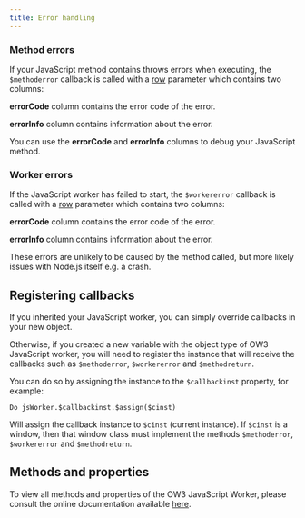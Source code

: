 ```yaml
---
title: Error handling
---
```


### Method errors

If your JavaScript method contains throws errors when executing, the `$methoderror` callback is called with a [row](https://omnis.net/developers/resources/onlinedocs/Programming/02libsandclasses.html#row) parameter which contains two columns:

**errorCode** column contains the error code of the error.

**errorInfo** column contains information about the error.

You can use the **errorCode** and **errorInfo** columns to debug your JavaScript method.

### Worker errors

If the JavaScript worker has failed to start, the `$workererror` callback is called with a [row](https://omnis.net/developers/resources/onlinedocs/Programming/02libsandclasses.html#row) parameter which contains two columns:

**errorCode** column contains the error code of the error.

**errorInfo** column contains information about the error.

These errors are unlikely to be caused by the method called, but more likely issues with Node.js itself e.g. a crash.

## Registering callbacks

If you inherited your JavaScript worker, you can simply override callbacks in your new object.

Otherwise, if you created a new variable with the object type of OW3 JavaScript worker, you will need to register the instance that will receive the callbacks such as `$methoderror`, `$workererror` and `$methodreturn`.

You can do so by assigning the instance to the `$callbackinst` property, for example:

```omnis
Do jsWorker.$callbackinst.$assign($cinst)
```

Will assign the callback instance to `$cinst` (current instance). If `$cinst` is a window, then that window class must implement the methods `$methoderror`, `$workererror` and `$methodreturn`.

## Methods and properties

To view all methods and properties of the OW3 JavaScript Worker, please consult the online documentation available [here](https://omnis.net/developers/resources/onlinedocs/ExtendingOmnis/07webcomms.html#javascript-worker-object).
